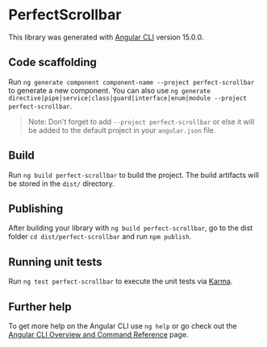 # PerfectScrollbar

This library was generated with [Angular CLI](https://github.com/angular/angular-cli) version 15.0.0.

## Code scaffolding

Run `ng generate component component-name --project perfect-scrollbar` to generate a new component. You can also use `ng generate directive|pipe|service|class|guard|interface|enum|module --project perfect-scrollbar`.
> Note: Don't forget to add `--project perfect-scrollbar` or else it will be added to the default project in your `angular.json` file. 

## Build

Run `ng build perfect-scrollbar` to build the project. The build artifacts will be stored in the `dist/` directory.

## Publishing

After building your library with `ng build perfect-scrollbar`, go to the dist folder `cd dist/perfect-scrollbar` and run `npm publish`.

## Running unit tests

Run `ng test perfect-scrollbar` to execute the unit tests via [Karma](https://karma-runner.github.io).

## Further help

To get more help on the Angular CLI use `ng help` or go check out the [Angular CLI Overview and Command Reference](https://angular.io/cli) page.
